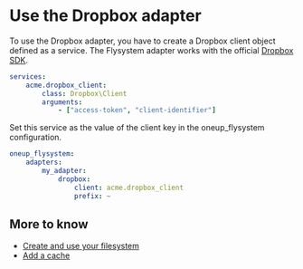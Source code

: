 # Use the Dropbox adapter

To use the Dropbox adapter, you have to create a Dropbox client object defined as a service.
The Flysystem adapter works with the official [Dropbox SDK](https://www.dropbox.com/developers/core/sdks/php).

```yml
services:
    acme.dropbox_client:
        class: Dropbox\Client
        arguments:
            - ["access-token", "client-identifier"]
```

Set this service as the value of the client key in the oneup_flysystem configuration.

```yml
oneup_flysystem:
    adapters:
        my_adapter:
            dropbox:
                client: acme.dropbox_client
                prefix: ~
```

## More to know
* [Create and use your filesystem](filesystem_create.md)
* [Add a cache](filesystem_cache.md)